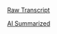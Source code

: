 [Raw Transcript](https://github.com/MCBasterSheet/MCBasterSheet/blob/main/MCB150/pages/Lectures/Raw-Transcripts/Raw%20Transcript%202-14-2024.md)

[AI Summarized](https://github.com/MCBasterSheet/MCBasterSheet/blob/main/MCB150/pages/Lectures/AI-Summaries/AI%20Summarized%202-14-2024.md)
